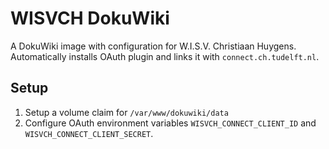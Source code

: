 # WISVCH DokuWiki
A DokuWiki image with configuration for W.I.S.V. Christiaan Huygens. Automatically installs OAuth plugin and links it with `connect.ch.tudelft.nl`.


## Setup
1. Setup a volume claim for `/var/www/dokuwiki/data`
2. Configure OAuth environment variables `WISVCH_CONNECT_CLIENT_ID` and `WISVCH_CONNECT_CLIENT_SECRET`.